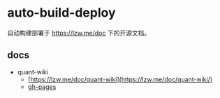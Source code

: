 # auto-build-deploy

自动构建部署于 https://lzw.me/doc 下的开源文档。

## docs

- quant-wiki
  - [https://lzw.me/doc/quant-wiki](https://lzw.me/doc/quant-wiki/)
  - [gh-pages](https://renxia.github.io/auto-build-deploy/docs/quant-wiki/)
